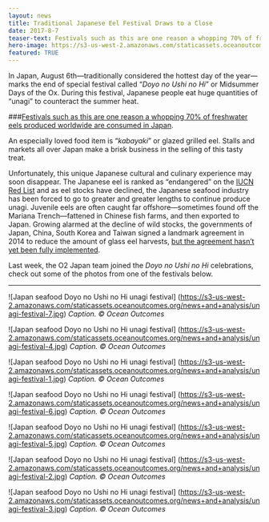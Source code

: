 ```yaml
---
layout: news
title: Traditional Japanese Eel Festival Draws to a Close
date: 2017-8-7
teaser-text: Festivals such as this are one reason a whopping 70% of freswhater eels produced worldwide are consumed in Japan. View some photos from one *Doyo no Ushi no Hi* celebration.
hero-image: https://s3-us-west-2.amazonaws.com/staticassets.oceanoutcomes.org/news+and+analysis/unagi-festival-2.jpg
featured: TRUE
---
```

In Japan, August 6th—traditionally considered the hottest day of the year—marks the end of special festival called “*Doyo no Ushi no Hi*” or Midsummer Days of the Ox. During this festival, Japanese people eat huge quantities of “unagi” to counteract the summer heat.

###<a href="https://www.theatlantic.com/science/archive/2016/01/unagi-endangered-eel-japan/423675/" target="blank">Festivals such as this are one reason a whopping 70% of freshwater eels produced worldwide are consumed in Japan</a>.

An especially loved food item is “*kabayaki*” or glazed grilled eel. Stalls and markets all over Japan make a brisk business in the selling of this tasty treat. 

Unfortunately, this unique Japanese cultural and culinary experience may soon disappear. The Japanese eel is ranked as “endangered” on the <a href="http://www.iucnredlist.org/details/166184/0" target="blank">IUCN Red List</a> and as eel stocks have declined, the Japanese seafood industry has been forced to go to greater and greater lengths to continue produce unagi. Juvenile eels are often caught far offshore—sometimes found off the Mariana Trench—fattened in Chinese fish farms, and then exported to Japan. Growing alarmed at the decline of wild stocks, the governments of Japan, China, South Korea and Taiwan signed a landmark agreement in 2014 to reduce the amount of glass eel harvests, <a href="https://asia.nikkei.com/Politics-Economy/International-Relations/East-Asian-deal-on-eel-conservation-remains-elusive" target="blank">but the agreement hasn’t yet been fully implemented</a>.

Last week, the O2 Japan team joined the *Doyo no Ushi no Hi* celebrations, check out some of the photos from one of the festivals below. 

----

![Japan seafood Doyo no Ushi no Hi unagi festival]
(https://s3-us-west-2.amazonaws.com/staticassets.oceanoutcomes.org/news+and+analysis/unagi-festival-7.jpg)
*Caption. © Ocean Outcomes*

![Japan seafood Doyo no Ushi no Hi unagi festival]
(https://s3-us-west-2.amazonaws.com/staticassets.oceanoutcomes.org/news+and+analysis/unagi-festival-4.jpg)
*Caption. © Ocean Outcomes*

![Japan seafood Doyo no Ushi no Hi unagi festival]
(https://s3-us-west-2.amazonaws.com/staticassets.oceanoutcomes.org/news+and+analysis/unagi-festival-1.jpg)
*Caption. © Ocean Outcomes*

![Japan seafood Doyo no Ushi no Hi unagi festival]
(https://s3-us-west-2.amazonaws.com/staticassets.oceanoutcomes.org/news+and+analysis/unagi-festival-6.jpg)
*Caption. © Ocean Outcomes*

![Japan seafood Doyo no Ushi no Hi unagi festival]
(https://s3-us-west-2.amazonaws.com/staticassets.oceanoutcomes.org/news+and+analysis/unagi-festival-5.jpg)
*Caption. © Ocean Outcomes*

![Japan seafood Doyo no Ushi no Hi unagi festival]
(https://s3-us-west-2.amazonaws.com/staticassets.oceanoutcomes.org/news+and+analysis/unagi-festival-2.jpg)
*Caption. © Ocean Outcomes*

![Japan seafood Doyo no Ushi no Hi unagi festival]
(https://s3-us-west-2.amazonaws.com/staticassets.oceanoutcomes.org/news+and+analysis/unagi-festival-3.jpg)
*Caption. © Ocean Outcomes*
